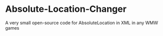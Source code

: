 # Absolute-Location-Changer
A very small open-source code for AbsoluteLocation in XML in any WMW games
